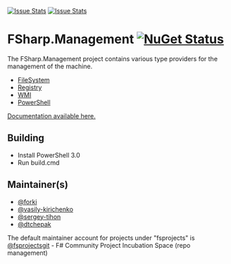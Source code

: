 [![Issue Stats](http://issuestats.com/github/fsprojects/FSharp.Management/badge/issue)](http://issuestats.com/github/fsprojects/FSharp.Management)
[![Issue Stats](http://issuestats.com/github/fsprojects/FSharp.Management/badge/pr)](http://issuestats.com/github/fsprojects/FSharp.Management)

FSharp.Management [![NuGet Status](http://img.shields.io/nuget/v/FSharp.Management.svg?style=flat)](https://www.nuget.org/packages/FSharp.Management/)
===========================

The FSharp.Management project contains various type providers for the management of the machine.

* [FileSystem](http://fsprojects.github.io/FSharp.Management/FileSystemProvider.html)
* [Registry](http://fsprojects.github.io/FSharp.Management/RegistryProvider.html)
* [WMI](http://fsprojects.github.io/FSharp.Management/WMIProvider.html)
* [PowerShell](http://fsprojects.github.io/FSharp.Management/PowerShellProvider.html)

<a href="http://fsprojects.github.io/FSharp.Management" target="_blank">Documentation available here.</a>

## Building

* Install PowerShell 3.0
* Run build.cmd

## Maintainer(s)

- [@forki](https://github.com/forki)
- [@vasily-kirichenko](https://github.com/vasily-kirichenko)
- [@sergey-tihon](https://github.com/sergey-tihon)
- [@dtchepak](https://github.com/dtchepak)

The default maintainer account for projects under "fsprojects" is [@fsprojectsgit](https://github.com/fsprojectsgit) - F# Community Project Incubation Space (repo management)
